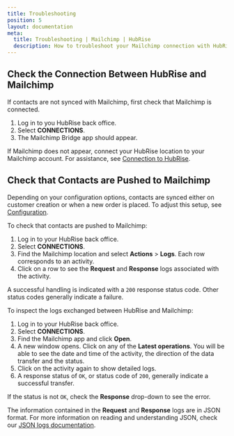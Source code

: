 ```yaml
---
title: Troubleshooting
position: 5
layout: documentation
meta:
  title: Troubleshooting | Mailchimp | HubRise
  description: How to troubleshoot your Mailchimp connection with HubRise. Follow these instructions to resolve common issues.
---
```


## Check the Connection Between HubRise and Mailchimp

If contacts are not synced with Mailchimp, first check that Mailchimp is connected.

1. Log in to you HubRise back office.
1. Select **CONNECTIONS**.
1. The Mailchimp Bridge app should appear.

If Mailchimp does not appear, connect your HubRise location to your Mailchimp account. For assistance, see [Connection to HubRise](/apps/mailchimp/connect-hubrise).

## Check that Contacts are Pushed to Mailchimp

Depending on your configuration options, contacts are synced either on customer creation or when a new order is placed. To adjust this setup, see [Configuration](/apps/mailchimp/configuration).

To check that contacts are pushed to Mailchimp:

1. Log in to your HubRise back office.
1. Select **CONNECTIONS**.
1. Find the Mailchimp location and select **Actions** > **Logs**. Each row corresponds to an activity.
1. Click on a row to see the **Request** and **Response** logs associated with the activity.

A successful handling is indicated with a `200` response status code. Other status codes generally indicate a failure.

To inspect the logs exchanged between HubRise and Mailchimp:

1. Log in to your HubRise back office.
1. Select **CONNECTIONS**.
1. Find the Mailchimp app and click **Open**.
1. A new window opens. Click on any of the **Latest operations**. You will be able to see the date and time of the activity, the direction of the data transfer and the status.
1. Click on the activity again to show detailed logs.
1. A response status of `OK`, or status code of `200`, generally indicate a successful transfer.

If the status is not `OK`, check the **Response** drop-down to see the error.

The information contained in the **Request** and **Response** logs are in JSON format. For more information on reading and understanding JSON, check our [JSON logs documentation](/docs/hubrise-logs).
